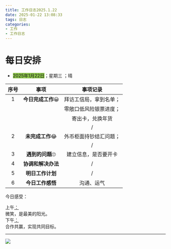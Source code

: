 ```yaml
---
title: 工作日志2025.1.22
date: 2025-01-22 13:08:33
tags: 日志
categories: 
- 工作
- 工作日志
---
```


# 每日安排



- <font style="background-color:#8bc34a">2025年1月22日</font>；<font title="yellow">星期三</font> ；<font title="blue">晴</font>

| 序号 |        事项        |        事项记录        |
| :--: | :----------------: | :--------------------: |
|  1   | **今日完成工作**😀  | 拜访工信局，拿到名单； |
|      |                    | 零敞口低风险银票进度； |
|      |                    |    寄出卡，兑换年货    |
|      |                    |           /            |
|  2   |  **未完成工作**😂   | 外币柜面持钞结汇问题； |
|      |                    |           /            |
|  3   |  **遇到的问题**🙄   |  建立信息，是否要开卡  |
|  4   | **协调和解决办法** |           /            |
|  5   |  **明日工作计划**  |           /            |
|  6   |  **今日工作感悟**  |       沟通、运气       |



<span alt="shake">今日感受：</span>

<div alt="timeline">
    <div alt="timenode">
        <div alt="meta"><span alt="btn">上午</span><a href="#">：</a></div>
        <div alt="body">
            微笑，是最美的阳光。
        </div>
    </div>
    <div alt="timenode">
        <div alt="meta"><span alt="btn">下午</span><a href="#">：</a></div>
        <div alt="body">
            合作共赢，实现共同目标。
        </div>
    </div>
</div>


------------------------------------------------------------------------------------------------------------------------------------------------------------------



![](../pic/R.jpg)

